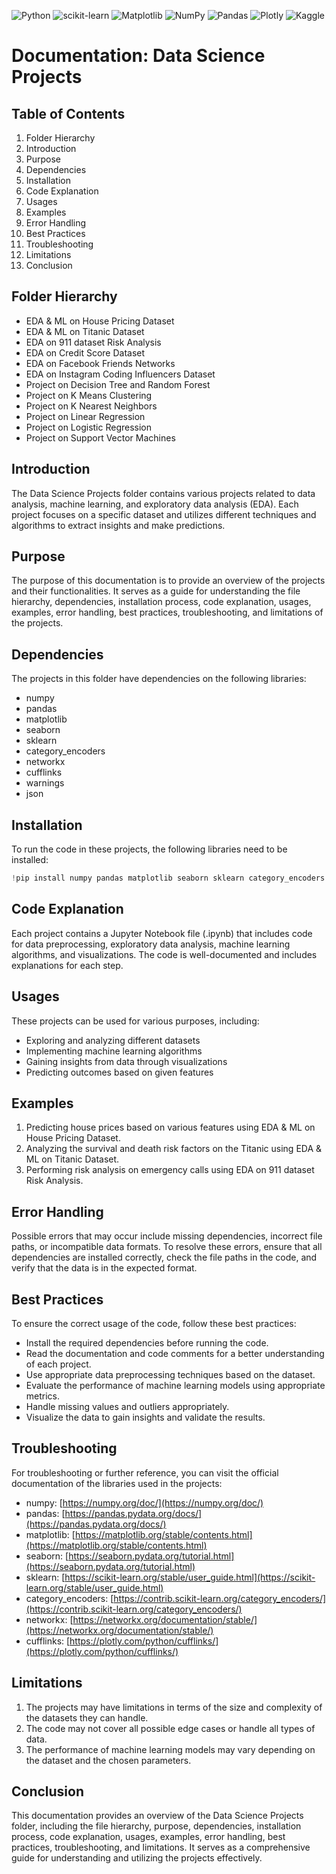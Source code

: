 ![Python](https://img.shields.io/badge/python-3670A0?style=for-the-badge&logo=python&logoColor=ffdd54) ![scikit-learn](https://img.shields.io/badge/scikit--learn-%23F7931E.svg?style=for-the-badge&logo=scikit-learn&logoColor=white) ![Matplotlib](https://img.shields.io/badge/Matplotlib-%23ffffff.svg?style=for-the-badge&logo=Matplotlib&logoColor=black) ![NumPy](https://img.shields.io/badge/numpy-%23013243.svg?style=for-the-badge&logo=numpy&logoColor=white) ![Pandas](https://img.shields.io/badge/pandas-%23150458.svg?style=for-the-badge&logo=pandas&logoColor=white) ![Plotly](https://img.shields.io/badge/Plotly-%233F4F75.svg?style=for-the-badge&logo=plotly&logoColor=white) ![Kaggle](https://img.shields.io/badge/Kaggle-035a7d?style=for-the-badge&logo=kaggle&logoColor=white)

# Documentation: Data Science Projects

## Table of Contents
1. Folder Hierarchy
2. Introduction
3. Purpose
4. Dependencies
5. Installation
6. Code Explanation
7. Usages
8. Examples
9. Error Handling
10. Best Practices
11. Troubleshooting
12. Limitations
13. Conclusion

## Folder Hierarchy
- EDA & ML on House Pricing Dataset
- EDA & ML on Titanic Dataset
- EDA on 911 dataset Risk Analysis
- EDA on Credit Score Dataset
- EDA on Facebook Friends Networks
- EDA on Instagram Coding Influencers Dataset
- Project on Decision Tree and Random Forest
- Project on K Means Clustering
- Project on K Nearest Neighbors
- Project on Linear Regression
- Project on Logistic Regression
- Project on Support Vector Machines

## Introduction
The Data Science Projects folder contains various projects related to data analysis, machine learning, and exploratory data analysis (EDA). Each project focuses on a specific dataset and utilizes different techniques and algorithms to extract insights and make predictions.

## Purpose
The purpose of this documentation is to provide an overview of the projects and their functionalities. It serves as a guide for understanding the file hierarchy, dependencies, installation process, code explanation, usages, examples, error handling, best practices, troubleshooting, and limitations of the projects.

## Dependencies
The projects in this folder have dependencies on the following libraries:
- numpy
- pandas
- matplotlib
- seaborn
- sklearn
- category_encoders
- networkx
- cufflinks
- warnings
- json

## Installation
To run the code in these projects, the following libraries need to be installed:
```python
!pip install numpy pandas matplotlib seaborn sklearn category_encoders networkx cufflinks
```

## Code Explanation
Each project contains a Jupyter Notebook file (.ipynb) that includes code for data preprocessing, exploratory data analysis, machine learning algorithms, and visualizations. The code is well-documented and includes explanations for each step.

## Usages
These projects can be used for various purposes, including:
- Exploring and analyzing different datasets
- Implementing machine learning algorithms
- Gaining insights from data through visualizations
- Predicting outcomes based on given features

## Examples
1. Predicting house prices based on various features using EDA & ML on House Pricing Dataset.
2. Analyzing the survival and death risk factors on the Titanic using EDA & ML on Titanic Dataset.
3. Performing risk analysis on emergency calls using EDA on 911 dataset Risk Analysis.

## Error Handling
Possible errors that may occur include missing dependencies, incorrect file paths, or incompatible data formats. To resolve these errors, ensure that all dependencies are installed correctly, check the file paths in the code, and verify that the data is in the expected format.

## Best Practices
To ensure the correct usage of the code, follow these best practices:
- Install the required dependencies before running the code.
- Read the documentation and code comments for a better understanding of each project.
- Use appropriate data preprocessing techniques based on the dataset.
- Evaluate the performance of machine learning models using appropriate metrics.
- Handle missing values and outliers appropriately.
- Visualize the data to gain insights and validate the results.

## Troubleshooting
For troubleshooting or further reference, you can visit the official documentation of the libraries used in the projects:
- numpy: [https://numpy.org/doc/](https://numpy.org/doc/)
- pandas: [https://pandas.pydata.org/docs/](https://pandas.pydata.org/docs/)
- matplotlib: [https://matplotlib.org/stable/contents.html](https://matplotlib.org/stable/contents.html)
- seaborn: [https://seaborn.pydata.org/tutorial.html](https://seaborn.pydata.org/tutorial.html)
- sklearn: [https://scikit-learn.org/stable/user_guide.html](https://scikit-learn.org/stable/user_guide.html)
- category_encoders: [https://contrib.scikit-learn.org/category_encoders/](https://contrib.scikit-learn.org/category_encoders/)
- networkx: [https://networkx.org/documentation/stable/](https://networkx.org/documentation/stable/)
- cufflinks: [https://plotly.com/python/cufflinks/](https://plotly.com/python/cufflinks/)

## Limitations
1. The projects may have limitations in terms of the size and complexity of the datasets they can handle.
2. The code may not cover all possible edge cases or handle all types of data.
3. The performance of machine learning models may vary depending on the dataset and the chosen parameters.

## Conclusion
This documentation provides an overview of the Data Science Projects folder, including the file hierarchy, purpose, dependencies, installation process, code explanation, usages, examples, error handling, best practices, troubleshooting, and limitations. It serves as a comprehensive guide for understanding and utilizing the projects effectively.
